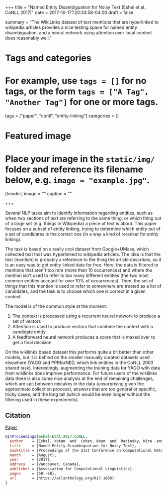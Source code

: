 +++
title = "Named Entity Disambiguation for Noisy Text (Eshel et al., CoNLL 2017)"
date = 2017-10-17T20:33:58-04:00
draft = false

summary = "The WikiLinks dataset of text mentions that are hyperlinked to wikipedia articles provides a nice testing space for named entity disambiguation, and a neural network using attention over local context does reasonably well."

# Tags and categories
# For example, use `tags = []` for no tags, or the form `tags = ["A Tag", "Another Tag"]` for one or more tags.
tags = ["paper", "conll", "entity-linking"]
categories = []

# Featured image
# Place your image in the `static/img/` folder and reference its filename below, e.g. `image = "example.jpg"`.
[header]
image = ""
caption = ""

+++

Several NLP tasks aim to identify information regarding entities, such as when two sections of text are referring to the same thing, or which thing out of a large set (e.g. things in Wikipedia) a piece of text is about.
This paper focuses on a subset of entity linking, trying to determine which entity out of a set of candidates is the correct one (in a way a kind of reranker for entity linking).

The task is based on a really cool dataset from Google+UMass, which collected text that was hyperlinked to wikipedia articles.
The idea is that the text (_mention_) is probably a reference to the thing the article describes, so it is an easy way to get entity linked data for free.
Here, the data is filtered to mentions that aren't too rare (more than 10 occurrences) and where the mention isn't used to refer to too many different entities (the two most common entities account for over 10% of occurrences).
Then, the set of things that this mention is used to refer to somewhere are treated as a list of candidates, and the task is to choose which one is correct in a given context.

The model is of the common style at the moment:

1. The context is processed using a recurrent neural network to produce a set of vectors
2. Attention is used to produce vectors that combine the context with a candidate entity
3. A feedforward neural network produces a score that is maxed over to get a final decision

On the wikilinks based dataset this performs quite a bit better than other models, but it is behind on the smaller manually curated datasets used elsewhere (YAGO and PPRforNED, which link entities in the CoNLL 2003 shared task).
Interestingly, augmenting the training data for YAGO with data from wikilinks does improve performance.
For future users of the wikilinks data there is also some nice analysis at the end of remaining challenges, which are spit between mistakes in the data (unsurprising given the approximate collection process), answers that are too general or specific, tricky cases, and the long tail (which would be even longer without the filtering used in these experiments).

## Citation

[Paper](https://aclanthology.org/K/K17/K17-1008.pdf)

```bibtex
@InProceedings{eshel-EtAl:2017:CoNLL,
  author    = {Eshel, Yotam  and  Cohen, Noam  and  Radinsky, Kira  and  Markovitch, Shaul  and  Yamada, Ikuya  and  Levy, Omer},
  title     = {Named Entity Disambiguation for Noisy Text},
  booktitle = {Proceedings of the 21st Conference on Computational Natural Language Learning (CoNLL 2017)},
  month     = {August},
  year      = {2017},
  address   = {Vancouver, Canada},
  publisher = {Association for Computational Linguistics},
  pages     = {58--68},
  url       = {https://aclanthology.org/K17-1008}
}
```

